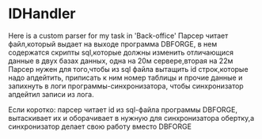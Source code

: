 # IDHandler
Here is a custom parser for my task in 'Back-office'
Парсер читает файл,который выдает на  выходе программа DBFORGE,
в нем содержатся скрипты sql,которые должны изменить отличающися данные в двух базах данных, одна на 20м сервере,вторая на 22м
Парсер нужен для того,чтобы из sql файла вытащить id строк,которые надо апдейтить, приписать к ним номер таблицы и прочие данные и запихнуть в логи программы-синхронизатора, чтобы синхронизатор апдейтил записи из лога.

Если коротко: парсер читает id из sql-файла программы DBFORGE, вытаскивает их и оборачивает в нужную для синхронизатора обертку,а синхронизатор делает свою работу вместо DBFORGE
